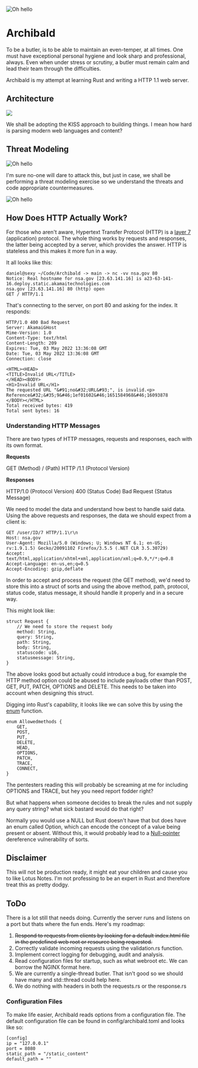 ![Oh hello](img/isay.png)

# Archibald

To be a butler, is to be able to maintain an even-temper, at all times. One must have exceptional personal hygiene and look sharp and professional, always. Even when under stress or scrutiny, a butler must remain calm and lead their team through the difficulties.

Archibald is my attempt at learning Rust and writing a HTTP 1.1 web server.

## Architecture

![](img/architecture.png)

We shall be adopting the KISS approach to building things. I mean how hard is parsing modern web languages and content?

## Threat Modeling

![Oh hello](img/architecture2.png)

I'm sure no-one will dare to attack this, but just in case, we shall be performing a threat modeling exercise so we understand the threats and code appropriate countermeasures.

![Oh hello](img/threats.png)

## How Does HTTP Actually Work?

For those who aren't aware, Hypertext Transfer Protocol (HTTP) is a [layer 7](https://en.wikipedia.org/wiki/OSI_model) (application) protocol. The whole thing works by requests and responses, the latter being accepted by a server, which provides the answer. HTTP is stateless and this makes it more fun in a way.

It all looks like this:

```
daniel@sexy ~/Code/Archibald -> main -> nc -vv nsa.gov 80
Notice: Real hostname for nsa.gov [23.63.141.16] is a23-63-141-16.deploy.static.akamaitechnologies.com
nsa.gov [23.63.141.16] 80 (http) open
GET / HTTP/1.1
```

That's connecting to the server, on port 80 and asking for the index. It responds:

```
HTTP/1.0 400 Bad Request
Server: AkamaiGHost
Mime-Version: 1.0
Content-Type: text/html
Content-Length: 209
Expires: Tue, 03 May 2022 13:36:08 GMT
Date: Tue, 03 May 2022 13:36:08 GMT
Connection: close

<HTML><HEAD>
<TITLE>Invalid URL</TITLE>
</HEAD><BODY>
<H1>Invalid URL</H1>
The requested URL "&#91;no&#32;URL&#93;", is invalid.<p>
Reference&#32;&#35;9&#46;1ef01602&#46;1651584968&#46;16093878
</BODY></HTML>
Total received bytes: 419
Total sent bytes: 16
```

### Understanding HTTP Messages

There are two types of HTTP messages, requests and responses, each with its own format.

**Requests**

GET (Method)
/ (Path)
HTTP /1.1 (Protocol Version)

**Responses**

HTTP/1.0 (Protocol Version)
400 (Status Code)
Bad Request (Status Message)

We need to model the data and understand how best to handle said data.
Using the above requests and responses, the data we should expect from a client is:

```
GET /user/ID/7 HTTP/1.1\r\n
Host: nsa.gov
User-Agent: Mozilla/5.0 (Windows; U; Windows NT 6.1; en-US; rv:1.9.1.5) Gecko/20091102 Firefox/3.5.5 (.NET CLR 3.5.30729)
Accept: text/html,application/xhtml+xml,application/xml;q=0.9,*/*;q=0.8
Accept-Language: en-us,en;q=0.5
Accept-Encoding: gzip,deflate
```

In order to accept and process the request (the GET method), we'd need to store this into a struct of sorts and using the above method, path, protocol, status code, status message, it should handle it properly and in a secure way.

This might look like:

```
struct Request {
    // We need to store the request body
    method: String,
    query: String,
    path: String,
    body: String,
    statuscode: u16,
    statusmessage: String,
}
```

The above looks good but actually could introduce a bug, for example the HTTP method option could be abused to include payloads other than POST, GET, PUT, PATCH, OPTIONS and DELETE. This needs to be taken into account when designing this struct.

Digging into Rust's capability, it looks like we can solve this by using the [enum](https://doc.rust-lang.org/book/ch06-01-defining-an-enum.html) function.

```
enum Allowedmethods {
    GET,
    POST,
    PUT,
    DELETE,
    HEAD,
    OPTIONS,
    PATCH,
    TRACE,
    CONNECT,
}
```

The pentesters reading this will probably be screaming at me for including OPTIONS and TRACE, but hey you need report fodder right?

But what happens when someone decides to break the rules and not supply any query string? what sick bastard would do that right?

Normally you would use a NULL but Rust doesn't have that but does have an enum called Option, which can encode the concept of a value being present or absent. Without this, it would probably lead to a [Null-pointer](https://owasp.org/www-community/vulnerabilities/Null_Dereference) dereference vulnerability of sorts.

## Disclaimer

This will not be production ready, it might eat your children and cause you to like Lotus Notes. I'm not professing to be an expert in Rust and therefore treat this as pretty dodgy.

## ToDo

There is a lot still that needs doing. Currently the server runs and listens on a port but thats where the fun ends. Here's my roadmap:

1. ~~Respond to requests from clients by looking for a default index.html file in the predefined web root or resource being requested.~~
2. Correctly validate incoming requests using the validation.rs function.
3. Implement correct logging for debugging, audit and analysis.
4. Read configuration files for startup, such as what webroot etc. We can borrow the NGINX format here.
5. We are currently a single-thread butler. That isn't good so we should have many and std::thread could help here.
6. We do nothing with headers in both the requests.rs or the response.rs

### Configuration Files

To make life easier, Archibald reads options from a configuration file. The default configuration file can be found in config/archibald.toml and looks like so:

```
[config]
ip = "127.0.0.1"
port = 8080
static_path = "/static_content"
default_path = ""
```
